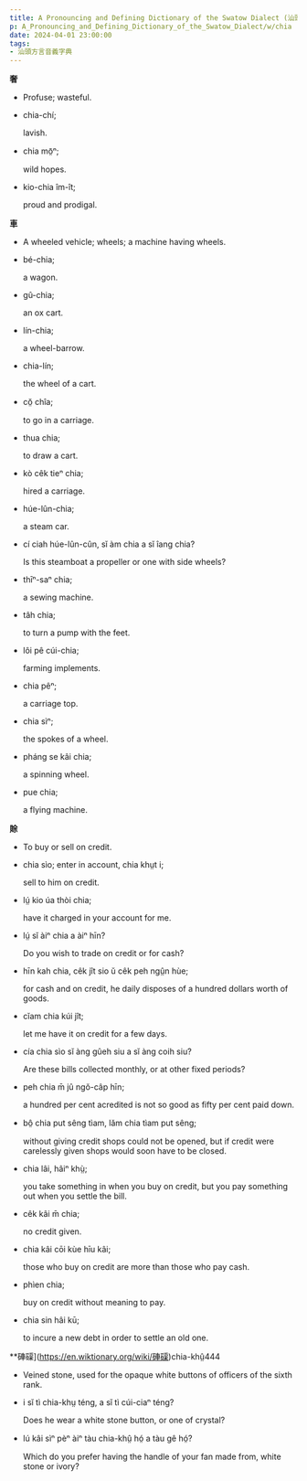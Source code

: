 ```yaml
---
title: A Pronouncing and Defining Dictionary of the Swatow Dialect (汕頭方言音義字典) / chia
p: A_Pronouncing_and_Defining_Dictionary_of_the_Swatow_Dialect/w/chia
date: 2024-04-01 23:00:00
tags: 
- 汕頭方言音義字典
---
```



**奢**
- Profuse; wasteful.

- chia-chí;

  lavish.

- chia mō̤ⁿ;

  wild hopes.

- kio-chia îm-ît;

  proud and prodigal.

**車**
- A wheeled vehicle; wheels; a machine having wheels.

- bé-chia;

  a wagon.

- gû-chia;

  an ox cart.

- lín-chia;

  a wheel-barrow.

- chia-lín;

  the wheel of a cart.

- cŏ̤ chîa;

  to go in a carriage.

- thua chia;

  to draw a cart.

- kò cêk tieⁿ chia;

  hired a carriage.

- húe-lûn-chia;

  a steam car.

- cí ciah húe-lûn-cûn, sĭ àm chia a sĭ îang chia?

  Is this steamboat a propeller or one with side wheels?

- thīⁿ-saⁿ chia;

  a sewing machine.

- tâh chia;

  to turn a pump with the feet.

- lôi pê cúi-chia;

  farming implements.

- chia pêⁿ;

  a carriage top.

- chia sìⁿ;

  the spokes of a wheel.

- pháng se kâi chia;

  a spinning wheel.

- pue chia;

  a flying machine.

**賖**
- To buy or sell on credit.

- chia sìo; enter in account, chia khṳt i;

  sell to him on credit.

- lṳ́ kio úa thòi chia;

  have it charged in your account for me.

- lṳ́ sĭ àiⁿ chia a àiⁿ hīn?

  Do you wish to trade on credit or for cash?

- hīn kah chia, cêk jît sio ŭ cêk peh ngṳ̂n hùe;

  for cash and on credit, he daily disposes of a hundred dollars worth of goods.

- cĭam chia kúi jît;

  let me have it on credit for a few days.

- cía chia sìo sĭ àng gûeh siu a sĭ àng coih siu?

  Are these bills collected monthly, or at other fixed periods?

- peh chia m̄ jû ngŏ-câp hīn;

  a hundred per cent acredited is not so good as fifty per cent paid down.

- bô̤ chia put sêng tìam, lăm chia tìam put sêng;

  without giving credit shops could not be opened, but if credit were carelessly given shops would soon have to be closed.

- chia lâi, hâiⁿ khṳ̀;

  you take something in when you buy on credit, but you pay something out when you settle the bill.

- cêk kâi m̄ chia;

  no credit given.

- chia kâi cōi kùe hīu kâi;

  those who buy on credit are more than those who pay cash.

- phìen chia;

  buy on credit without meaning to pay.

- chia sin hâi kū;

  to incure a new debt in order to settle an old one.

**硨磲](https://en.wiktionary.org/wiki/硨磲)chia-khṳ̂444
- Veined stone, used for the opaque white buttons of officers of the sixth rank.

- i sĭ tì chia-khṳ téng, a sĭ tì cúi-ciaⁿ téng?

  Does he wear a white stone button, or one of crystal?

- lú kâi sìⁿ pèⁿ àiⁿ tàu chia-khṳ̂ hó̤ a tàu gê hó̤?

  Which do you prefer having the handle of your fan made from, white stone or ivory?